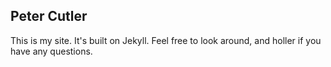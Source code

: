 ## Peter Cutler

This is my site. It's built on Jekyll. Feel free to look around, and holler if you have any questions.
